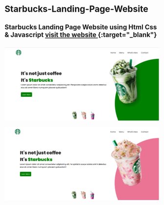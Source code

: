 # Starbucks-Landing-Page-Website
Starbucks Landing Page Website using Html Css &amp; Javascript [ visit the website ](https://mabsoutachraf.github.io/Starbucks-Landing-Page-Website/){:target="_blank"}
--------------------------------------------------------------------
![screenshot](./images/websiteImage.PNG)
-------------------------------------------------------------------
![screenshot](./images/websiteImage2.PNG)

